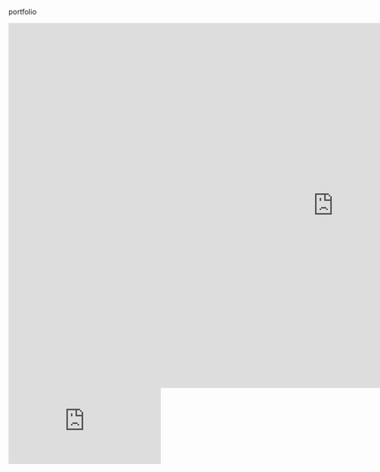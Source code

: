 portfolio


<iframe width="1280" height="720" src="https://www.youtube.com/embed/1U2nLiqrWd8" frameborder="0" allow="accelerometer; autoplay; encrypted-media; gyroscope; picture-in-picture" allowfullscreen></iframe>


<iframe class="youtube" src="https://www.youtube.com/embed/kTcRRaXV-fg?ecver=1"  
 frameborder="0" allow="autoplay; encrypted-media" allowfullscreen></iframe>
